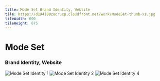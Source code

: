 ```yaml
---
title: Mode Set Brand Identity, Website
tile: https://d194i88zucrucp.cloudfront.net/work/ModeSet-thumb-xs.jpg
tileWidth: 600
tileHeight: 675
---
```


# Mode Set
### Brand Identity, Website
![Mode Set Identity 1](https://d194i88zucrucp.cloudfront.net/work/ModeSet1-lg.jpg)
![Mode Set Identity 2](https://d194i88zucrucp.cloudfront.net/work/ModeSet2-lg.jpg)
![Mode Set Identity 4](https://d194i88zucrucp.cloudfront.net/work/ModeSet4-lg.jpg)
